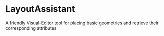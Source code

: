 # LayoutAssistant
A friendly Visual-Editor tool for placing basic geometries and retrieve their corresponding attributes
